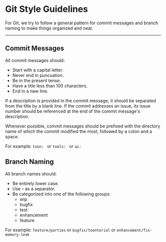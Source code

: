 Git Style Guidelines
====================
For Git, we try to follow a general pattern for commit messages and branch naming to make things organized and neat.
- - -
## Commit Messages ##
All commit messages should:
* Start with a capital letter.
* Never end in puncuation.
* Be in the present tense.
* Have a title less than 100 characters.
* End in a new line.

If a description is provided in the commit message, it should be separated from the title by a blank line. If the commit addresses an issue, its issue number should be referenced at the end of the commit message's description.

Whenever possible, commit messages should be prefixed with the directory name of which the commit modified the most, followed by a colon and a space.

For example: ```toon: ``` or ```tools: ``` or ```ai: ```

## Branch Naming ##
All branch names should:
* Be entirely lower case.
* Use **-** as a separator.
* Be categorized into one of the following groups:
    * wip
    * bugfix
    * test
    * enhancement
    * feature

For example: ```feature/parties``` or ```bugfix/toontorial``` or ```enhancement/fix-memory-leak```
